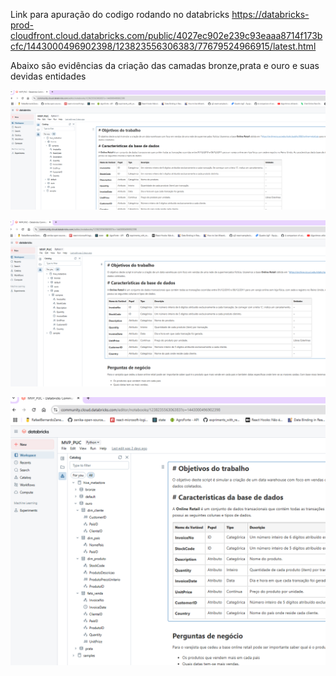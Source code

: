 Link para apuração do codigo rodando no databricks
https://databricks-prod-cloudfront.cloud.databricks.com/public/4027ec902e239c93eaaa8714f173bcfc/1443000496902398/123823556306383/77679524966915/latest.html

Abaixo são evidências da criação das camadas bronze,prata e ouro e suas devidas entidades

![BRONZE](bronze.png)

![PRATA](prata.png)

![OURO](ouro.png)